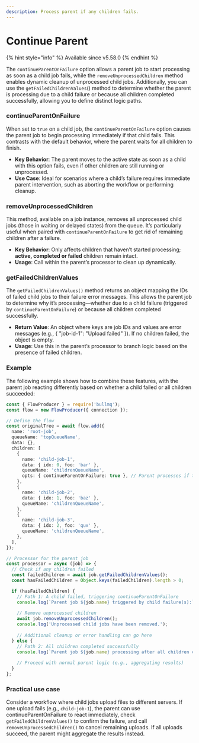 ```yaml
---
description: Process parent if any children fails.
---
```


# Continue Parent

{% hint style="info" %}
Available since v5.58.0
{% endhint %}

The `continueParentOnFailure` option allows a parent job to start processing as soon as a child job fails, while the `removeUnprocessedChildren` method enables dynamic cleanup of unprocessed child jobs. Additionally, you can use the `getFailedChildrenValues`() method to determine whether the parent is processing due to a child failure or because all children completed successfully, allowing you to define distinct logic paths.

### continueParentOnFailure

When set to `true` on a child job, the `continueParentOnFailure` option causes the parent job to begin processing immediately if that child fails. This contrasts with the default behavior, where the parent waits for all children to finish.

* **Key Behavior**: The parent moves to the active state as soon as a child with this option fails, even if other children are still running or unprocessed.
* **Use Case**: Ideal for scenarios where a child’s failure requires immediate parent intervention, such as aborting the workflow or performing cleanup.

### removeUnprocessedChildren

This method, available on a job instance, removes all unprocessed child jobs (those in waiting or delayed states) from the queue. It’s particularly useful when paired with `continueParentOnFailure` to get rid of remaining children after a failure.

* **Key Behavior**: Only affects children that haven’t started processing; **active, completed or failed** children remain intact.
* **Usage**: Call within the parent’s processor to clean up dynamically.

### getFailedChildrenValues

The `getFailedChildrenValues()` method returns an object mapping the IDs of failed child jobs to their failure error messages. This allows the parent job to determine why it’s processing—whether due to a child failure (triggered by `continueParentOnFailure`) or because all children completed successfully.

* **Return Value**: An object where keys are job IDs and values are error messages (e.g., { "job-id-1": "Upload failed" }). If no children failed, the object is empty.
* **Usage**: Use this in the parent’s processor to branch logic based on the presence of failed children.

### Example

The following example shows how to combine these features, with the parent job reacting differently based on whether a child failed or all children succeeded:

```typescript
const { FlowProducer } = require('bullmq');
const flow = new FlowProducer({ connection });

// Define the flow
const originalTree = await flow.add({
  name: 'root-job',
  queueName: 'topQueueName',
  data: {},
  children: [
    {
      name: 'child-job-1',
      data: { idx: 0, foo: 'bar' },
      queueName: 'childrenQueueName',
      opts: { continueParentOnFailure: true }, // Parent processes if this child fails
    },
    {
      name: 'child-job-2',
      data: { idx: 1, foo: 'baz' },
      queueName: 'childrenQueueName',
    },
    {
      name: 'child-job-3',
      data: { idx: 2, foo: 'qux' },
      queueName: 'childrenQueueName',
    },
  ],
});

// Processor for the parent job
const processor = async (job) => {
  // Check if any children failed
  const failedChildren = await job.getFailedChildrenValues();
  const hasFailedChildren = Object.keys(failedChildren).length > 0;

  if (hasFailedChildren) {
    // Path 1: A child failed, triggering continueParentOnFailure
    console.log(`Parent job ${job.name} triggered by child failure(s):`, failedChildren);
    
    // Remove unprocessed children
    await job.removeUnprocessedChildren();
    console.log('Unprocessed child jobs have been removed.');
    
    // Additional cleanup or error handling can go here
  } else {
    // Path 2: All children completed successfully
    console.log(`Parent job ${job.name} processing after all children completed successfully.`);
    
    // Proceed with normal parent logic (e.g., aggregating results)
  }
};

```

### Practical use case

Consider a workflow where child jobs upload files to different servers. If one upload fails (e.g., `child-job-1`), the parent can use continueParentOnFailure to react immediately, check `getFailedChildrenValues()` to confirm the failure, and call `removeUnprocessedChildren()` to cancel remaining uploads. If all uploads succeed, the parent might aggregate the results instead.
